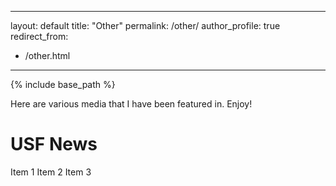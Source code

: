 <!-- WIP -->
---
layout: default
title: "Other"
permalink: /other/
author_profile: true
redirect_from:
  - /other.html
---

{% include base_path %}

Here are various media that I have been featured in. Enjoy!

# USF News

Item 1
Item 2
Item 3